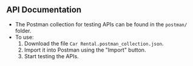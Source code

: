 ## API Documentation
- The Postman collection for testing APIs can be found in the `postman/` folder.
- To use:
  1. Download the file `Car Rental.postman_collection.json`.
  2. Import it into Postman using the "Import" button.
  3. Start testing the APIs.
